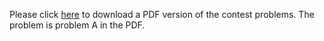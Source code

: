 <p>Please click <a href="http://www.spoj.com/content/john_jones:shanghai2009.pdf">here</a> to download a PDF version of the contest problems. The problem is problem A in the PDF.</p>